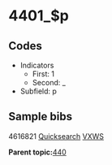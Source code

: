 # 4401\_$p

## Codes

-   Indicators
    -   First: 1
    -   Second: \_
-   Subfield: p

## Sample bibs

4616821 [Quicksearch](https://search.library.yale.edu/catalog/4616821) [VXWS](http://prodorbis.library.yale.edu:7014/vxws/GetHoldingsService?bibId=4616821)

**Parent topic:**[440](../../tags/440/440.md)

